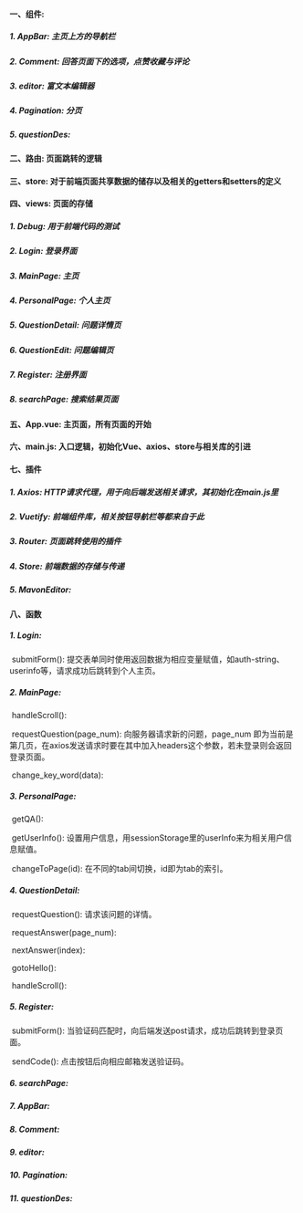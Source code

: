 #### 一、组件:

##### 	1. AppBar: 主页上方的导航栏

##### 	2. Comment: 回答页面下的选项，点赞收藏与评论

##### 	3. editor: 富文本编辑器

##### 	4. Pagination: 分页

##### 	5. questionDes: 

#### 二、路由: 页面跳转的逻辑

#### 三、store: 对于前端页面共享数据的储存以及相关的getters和setters的定义

#### 四、views: 页面的存储

##### 	1. Debug: 用于前端代码的测试

##### 	2. Login: 登录界面

##### 	3. MainPage: 主页

##### 	4. PersonalPage: 个人主页

##### 	5. QuestionDetail: 问题详情页

##### 	6. QuestionEdit: 问题编辑页

##### 	7. Register: 注册界面

##### 	8. searchPage:  搜索结果页面

#### 五、App.vue: 主页面，所有页面的开始

#### 六、main.js: 入口逻辑，初始化Vue、axios、store与相关库的引进

#### 七、插件

##### 	1. Axios: HTTP请求代理，用于向后端发送相关请求，其初始化在main.js里

##### 	2. Vuetify: 前端组件库，相关按钮导航栏等都来自于此

##### 	3. Router: 页面跳转使用的插件

##### 	4. Store: 前端数据的存储与传递

##### 	5. MavonEditor: 

#### 八、函数

##### 	1. Login: 

​	submitForm(): 提交表单同时使用返回数据为相应变量赋值，如auth-string、userinfo等，请求成功后跳转到个人主页。

##### 	2. MainPage: 

​	handleScroll(): 

​	requestQuestion(page_num): 向服务器请求新的问题，page_num 即为当前是第几页，在axios发送请求时要在其中加入headers这个参数，若未登录则会返回登录页面。

​	change_key_word(data): 

##### 	3. PersonalPage: 

​	getQA(): 

​	getUserInfo(): 设置用户信息，用sessionStorage里的userInfo来为相关用户信息赋值。

​	changeToPage(id): 在不同的tab间切换，id即为tab的索引。

##### 	4. QuestionDetail: 

​	requestQuestion(): 请求该问题的详情。

​	requestAnswer(page_num): 

​	nextAnswer(index): 

​	gotoHello(): 

​	handleScroll(): 

##### 	5. Register: 

​	submitForm(): 当验证码匹配时，向后端发送post请求，成功后跳转到登录页面。

​	sendCode(): 点击按钮后向相应邮箱发送验证码。

##### 	6. searchPage:  



##### 	7. AppBar: 



##### 	8. Comment: 



##### 	9. editor: 



##### 	10. Pagination: 



##### 	11. questionDes: 





